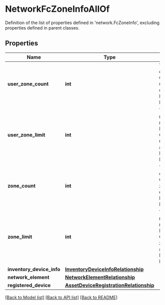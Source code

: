 # NetworkFcZoneInfoAllOf

Definition of the list of properties defined in 'network.FcZoneInfo', excluding properties defined in parent classes.
## Properties
Name | Type | Description | Notes
------------ | ------------- | ------------- | -------------
**user_zone_count** | **int** | The number of Fibre Channel user zones defined on a Fabric Interconnect. | [optional] [readonly] 
**user_zone_limit** | **int** | The maximum number of Fibre Channel user zones allowed on a Fabric Interconnect. | [optional] [readonly] 
**zone_count** | **int** | The number of Fibre Channel zones defined on a Fabric Interconnect. | [optional] [readonly] 
**zone_limit** | **int** | The maximum number of Fibre Channel zones allowed on a Fabric Interconnect. | [optional] [readonly] 
**inventory_device_info** | [**InventoryDeviceInfoRelationship**](InventoryDeviceInfoRelationship.md) |  | [optional] 
**network_element** | [**NetworkElementRelationship**](NetworkElementRelationship.md) |  | [optional] 
**registered_device** | [**AssetDeviceRegistrationRelationship**](AssetDeviceRegistrationRelationship.md) |  | [optional] 

[[Back to Model list]](../README.md#documentation-for-models) [[Back to API list]](../README.md#documentation-for-api-endpoints) [[Back to README]](../README.md)


